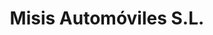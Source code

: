---
title: "Misis Automóviles S.L."
url: /lodosa/misis-automoviles-s-l/
shop: reparación de automóviles
---